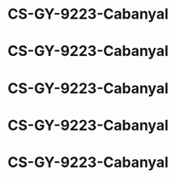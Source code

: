 # CS-GY-9223-Cabanyal
# CS-GY-9223-Cabanyal
# CS-GY-9223-Cabanyal
# CS-GY-9223-Cabanyal
# CS-GY-9223-Cabanyal
